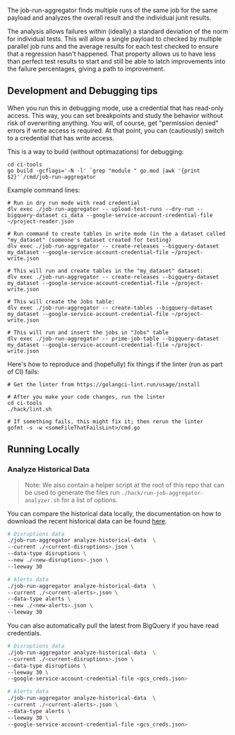 The job-run-aggregator finds multiple runs of the same job for the same payload and analyzes the overall result
and the individual junit results.

The analysis allows failures within (ideally) a standard deviation of the norm for individual tests.
This will allow a single payload to checked by multiple parallel job runs and the average results for each test
checked to ensure that a regression hasn't happened.
That property allows us to have less than perfect test results to start and still be able to latch improvements into
the failure percentages, giving a path to improvement.

## Development and Debugging tips

When you run this in debugging mode, use a credential that has read-only access. This way, you
can set breakpoints and study the behavior without risk of overwriting anything.
You will, of course, get "permission denied" errors if write access is required.
At that point, you can (cautiously) switch to a credential that has write access.

This is a way to build (without optimazations) for debugging:

```
cd ci-tools
go build -gcflags='-N -l' `grep "module " go.mod |awk '{print $2}'`/cmd/job-run-aggregator
```

Example command lines:

```
# Run in dry run mode with read credential
dlv exec ./job-run-aggregator -- upload-test-runs --dry-run --bigquery-dataset ci_data --google-service-account-credential-file ~/project-reader.json

# Run command to create tables in write mode (in the a dataset called "my_dataset" (someone's dataset created for testing)
dlv exec ./job-run-aggregator -- create-releases --bigquery-dataset my_dataset --google-service-account-credential-file ~/project-write.json

# This will run and create tables in the "my_dataset" dataset:
dlv exec ./job-run-aggregator -- create-releases --bigquery-dataset my_dataset --google-service-account-credential-file ~/project-write.json

# This will create the Jobs table:
dlv exec ./job-run-aggregator -- create-tables --bigquery-dataset my_dataset --google-service-account-credential-file ~/project-write.json

# This will run and insert the jobs in "Jobs" table
dlv exec ./job-run-aggregator -- prime-job-table --bigquery-dataset my_dataset --google-service-account-credential-file ~/project-write.json
```

Here's how to reproduce and (hopefully) fix things if the linter (run as part of CI) fails:

```
# Get the linter from https://golangci-lint.run/usage/install

# After you make your code changes, run the linter
cd ci-tools
./hack/lint.sh

# If something fails, this might fix it; then rerun the linter
gofmt -s -w <someFileThatFailsLint>/cmd.go
```

## Running Locally

### Analyze Historical Data

> Note: We also contain a helper script at the root of this repo that can be used to generate the files run `./hack/run-job-aggregator-analyzer.sh` for a list of options.

You can compare the historical data locally, the documentation on how to download the recent historical data can be found [here](https://docs.ci.openshift.org/docs/release-oversight/disruption-testing/data-architecture/#query).

```sh
# Disruptions data
./job-run-aggregator analyze-historical-data  \
--current ./<current-disruptions>.json \
--data-type disruptions \
--new ./<new-disruptions>.json \
--leeway 30

# Alerts data
./job-run-aggregator analyze-historical-data  \
--current ./<current-alerts>.json \
--data-type alerts \
--new ./<new-alerts>.json \
--leeway 30
```

You can also automatically pull the latest from BigQuery if you have read credentials.

```sh
# Disruptions data
./job-run-aggregator analyze-historical-data  \
--current ./<current-disruptions>.json \
--data-type disruptions \
--leeway 30 \
--google-service-account-credential-file <gcs_creds.json>

# Alerts data
./job-run-aggregator analyze-historical-data  \
--current ./<current-alerts>.json \
--data-type alerts \
--leeway 30 \
--google-service-account-credential-file <gcs_creds.json>
```
